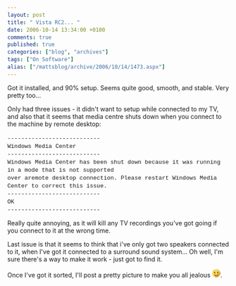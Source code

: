 ```yaml
---
layout: post
title: " Vista RC2... "
date: 2006-10-14 13:34:00 +0100
comments: true
published: true
categories: ["blog", "archives"]
tags: ["On Software"]
alias: ["/mattsblog/archive/2006/10/14/1473.aspx"]
---
```

<!-- more -->

<P>Got it installed, and 90% setup. Seems quite good, smooth, and stable. Very pretty too...</P>
 <P>Only had&nbsp;three issues - it didn't want to setup while connected to my TV, and also that it seems that media centre shuts down when you connect to the machine by remote desktop:</P>
 <BLOCKQUOTEdir=ltr style="MARGIN-RIGHT: 0px">
 <P><FONT face="Courier New" size=2>---------------------------<BR>Windows Media Center<BR>---------------------------<BR>Windows Media Center has been shut down because it was running in a mode that is not supported<BR></FONT><FONT face="Courier New" size=2>over aremote desktop connection. Please restart Windows Media Center to correct this issue.<BR>---------------------------<BR>OK&nbsp;&nbsp; <BR>---------------------------<BR></P></FONT></BLOCKQUOTE>
 <P>Really quite annoying, as it will kill any TV recordings you've got going if you connect to it at the wrong time.</P>
 <P>Last issue is that it seems to think that i've only got two speakers connected to it, when I've got it connected to a surround sound system... Oh well, I'm sure there's a way to make it work - just got to find it.</P>
 <P>Once I've got it sorted, I'll post a pretty picture to make you all jealous <IMG alt=":)" class="emoticon" src="/images/emotions/emotion-1.gif" border=0>.</P>
